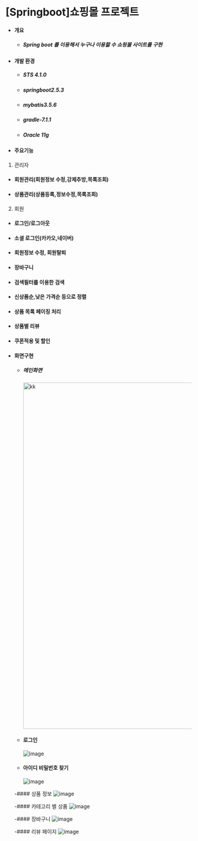 #  [Springboot]쇼핑몰 프로젝트
- #### 개요
  - ##### Spring boot 를 이용해서 누구나 이용핧 수 쇼핑몰 사이트를 구현
- #### 개발 환경
  - ##### STS 4.1.0
  - ##### springboot2.5.3
  - ##### mybatis3.5.6
  - ##### gradle-7.1.1
  - ##### Oracle 11g
- #### 주요기능
1. 관리자
  - #### 회원관리(회원정보 수정,강제추방,목록조회)
  - #### 상품관리(상품등록,정보수정,목록조회)
 
2. 회원

 - #### 로그인/로그아웃
 - #### 소셜 로그인(카카오,네이버)
 - #### 회원정보 수정, 회원탈퇴
 - #### 장바구니
 - #### 검색필터를 이용한 검색
 - #### 신상품순,낮은 가격순 등으로 정렬
 - #### 상품 목록 페이징 처리
 - #### 상품별 리뷰
 - #### 쿠폰적용 및 할인
 
- #### 화면구현

  - ##### 메인화면
    <img width="933" alt="kk" src="https://user-images.githubusercontent.com/66476875/131237312-f47e6d61-bda2-4466-92ac-b7e70e862eca.PNG">
    
  - #### 로그인
    ![image](https://user-images.githubusercontent.com/66476875/131237324-9582f2c8-55b7-4c3e-a272-23a1b14507bd.png)
    
  - #### 아이디 비밀번호 찾기
    ![image](https://user-images.githubusercontent.com/66476875/131237872-dffc4daf-08de-46d6-b5d4-7fa480a30a6c.png)
    
   -#### 상품 정보
    ![image](https://user-images.githubusercontent.com/66476875/131237566-168e887b-85fd-4e2e-9976-aa4270972109.png)

   -#### 카테고리 별 상품
    ![image](https://user-images.githubusercontent.com/66476875/131237600-37a0b8d7-0001-44c9-a4c0-0759dd3d757d.png)
   
   -#### 장바구니
    ![image](https://user-images.githubusercontent.com/66476875/131237521-09b0f6d6-8f28-476a-88ed-ad446b0a45d3.png)
    
   -#### 리뷰 페이지
    ![image](https://user-images.githubusercontent.com/66476875/131237818-725d5c64-7cbb-41ae-a8be-325f312c100c.png)

   




  
